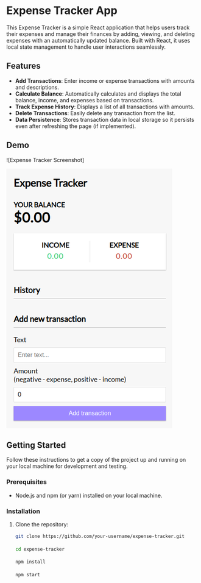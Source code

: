 # Expense Tracker App

This Expense Tracker is a simple React application that helps users track their expenses and manage their finances by adding, viewing, and deleting expenses with an automatically updated balance. Built with React, it uses local state management to handle user interactions seamlessly.

## Features

- **Add Transactions**: Enter income or expense transactions with amounts and descriptions.
- **Calculate Balance**: Automatically calculates and displays the total balance, income, and expenses based on transactions.
- **Track Expense History**: Displays a list of all transactions with amounts.
- **Delete Transactions**: Easily delete any transaction from the list.
- **Data Persistence**: Stores transaction data in local storage so it persists even after refreshing the page (if implemented).

## Demo

![Expense Tracker Screenshot]

![alt text](Screenshot.png)

## Getting Started

Follow these instructions to get a copy of the project up and running on your local machine for development and testing.

### Prerequisites

- Node.js and npm (or yarn) installed on your local machine.

### Installation

1. Clone the repository:
   ```bash
   git clone https://github.com/your-username/expense-tracker.git

   cd expense-tracker

   npm install

   npm start




